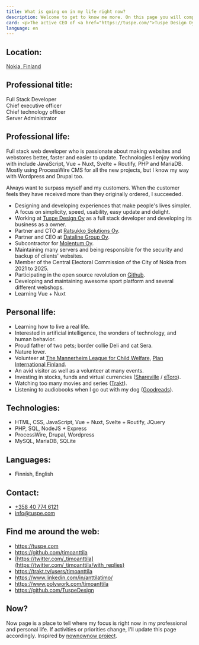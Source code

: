 ```yaml
---
title: What is going on in my life right now?
description: Welcome to get to know me more. On this page you will comprehensively find everything that is important to me at the moment in my professional and personal life.
card: <p>The active CEO of <a href="https://tuspe.com/">Tuspe Design Oy</a>, a digital agency that provides solutions for websites, stores and applications, and the chairman and CTO of <a href="https://www.ratsukko.com/">Ratsukko Solutions Oy</a>, a company that promotes the riding hobby and offers modern solutions for booking courses.</p><p>Finns Party municipal election candidate in Nokia.<br><strong>Vote for number 2!</strong></p>
language: en
---
```


## Location:

[Nokia, Finland](https://goo.gl/maps/k437LzVrvYzhUvXV9 "Google Maps")

## Professional title:

Full Stack Developer  
Chief executive officer  
Chief technology officer  
Server Administrator

## Professional life:

Full stack web developer who is passionate about making websites and webstores better, faster and easier to update. Technologies I enjoy working with include JavaScript, Vue + Nuxt, Svelte + Routify, PHP and MariaDB. Mostly using ProcessWire CMS for all the new projects, but I know my way with Wordpress and Drupal too.

Always want to surpass myself and my customers. When the customer feels they have received more than they originally ordered, I succeeded.

- Designing and developing experiences that make people's lives simpler. A focus on simplicity, speed, usability, easy update and delight.
- Working at [Tuspe Design Oy](https://tuspe.com/) as a full stack developer and developing its business as a owner.
- Partner and CTO at [Ratsukko Solutions Oy](https://www.ratsukko.com/).
- Partner and CEO at [Dataline Group Oy](https://www.dataline.fi/).
- Subcontractor for [Molentum Oy](https://molentum.fi/).
- Maintaining many servers and being responsible for the security and backup of clients' websites.
- Member of the Central Electoral Commission of the City of Nokia from 2021 to 2025.
- Participating in the open source revolution on [Github](https://github.com/timoanttila?tab=repositories).
- Developing and maintaining awesome sport platform and several different webshops.
- Learning Vue + Nuxt

## Personal life:

- Learning how to live a real life.
- Interested in artificial intelligence, the wonders of technology, and human behavior.
- Proud father of two pets; border collie Deli and cat Sera.
- Nature lover.
- Volunteer at [The Mannerheim League for Child Welfare](https://hameenpiiri.mll.fi/), [Plan International Finland](https://plan.fi/en).
- An avid visitor as well as a volunteer at many events.
- Investing in stocks, funds and virtual currencies ([Shareville](https://shareville.fi/jasenet/timo-anttila/portfolios) / [eToro](https://www.etoro.com/people/timoanttila)).
- Watching too many movies and series ([Trakt](https://trakt.tv/users/timoanttila)).
- Listening to audiobooks when I go out with my dog ([Goodreads](https://www.goodreads.com/timoanttila)).

## Technologies:

- HTML, CSS, JavaScript, Vue + Nuxt, Svelte + Routify, JQuery
- PHP, SQL, NodeJS + Express
- ProcessWire, Drupal, Wordpress
- MySQL, MariaDB, SQLite

## Languages:

- Finnish, English

## Contact:

- <a href="tel:+358407746121" rel="nofollow">+358 40 774 6121</a>
- <a href="mailto:info@tuspe.com" rel="nofollow">info@tuspe.com</a>

## Find me around the web:

- https://tuspe.com
- https://github.com/timoanttila
- [https://twitter.com/_timoanttila](https://twitter.com/_timoanttila/with_replies)
- https://trakt.tv/users/timoanttila
- https://www.linkedin.com/in/anttilatimo/
- https://www.polywork.com/timoanttila
- https://github.com/TuspeDesign

## Now?

Now page is a place to tell where my focus is right now in my professional and personal life. If activities or priorities change, I'll update this page accordingly.
Inspired by [nownownow project](https://nownownow.com/).

